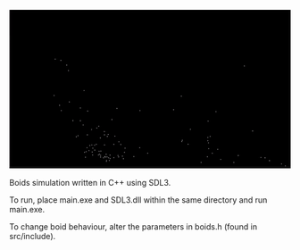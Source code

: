 ![](https://github.com/jaydenweaver/boids/blob/main/boids.gif)

Boids simulation written in C++ using SDL3.

To run, place main.exe and SDL3.dll within the same directory and run main.exe.

To change boid behaviour, alter the parameters in boids.h (found in src/include).
